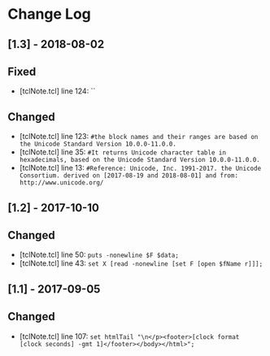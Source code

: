 # Change Log

## [1.3] - 2018-08-02
## Fixed
- [tclNote.tcl] line 124: ``

## Changed
- [tclNote.tcl] line 123: `#the block names and their ranges are based on the Unicode Standard Version 10.0.0-11.0.0.`
- [tclNote.tcl] line 35: `#It returns Unicode character table in hexadecimals, based on the Unicode Standard Version 10.0.0-11.0.0.`
- [tclNote.tcl] line 13: `#Reference: Unicode, Inc. 1991-2017. the Unicode Consortium. derived on [2017-08-19 and 2018-08-01] and from: http://www.unicode.org/`

## [1.2] - 2017-10-10
## Changed
- [tclNote.tcl] line 50: `puts -nonewline $F $data;`
- [tclNote.tcl] line 43: `set X [read -nonewline [set F [open $fName r]]];`

## [1.1] - 2017-09-05
## Changed
- [tclNote.tcl] line 107: `set htmlTail "\n</p><footer>[clock format [clock seconds] -gmt 1]</footer></body></html>";`
